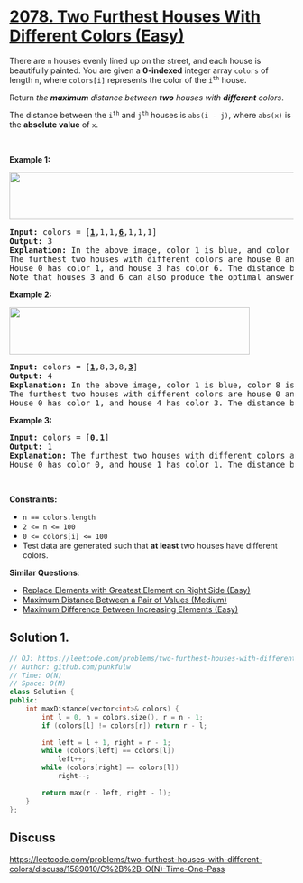 # [2078. Two Furthest Houses With Different Colors (Easy)](https://leetcode.com/problems/two-furthest-houses-with-different-colors/)

<p>There are <code>n</code> houses evenly lined up on the street, and each house is beautifully painted. You are given a <strong>0-indexed</strong> integer array <code>colors</code> of length <code>n</code>, where <code>colors[i]</code> represents the color of the <code>i<sup>th</sup></code> house.</p>

<p>Return <em>the <strong>maximum</strong> distance between <strong>two</strong> houses with <strong>different</strong> colors</em>.</p>

<p>The distance between the <code>i<sup>th</sup></code> and <code>j<sup>th</sup></code> houses is <code>abs(i - j)</code>, where <code>abs(x)</code> is the <strong>absolute value</strong> of <code>x</code>.</p>

<p>&nbsp;</p>
<p><strong>Example 1:</strong></p>
<img alt="" src="https://assets.leetcode.com/uploads/2021/10/31/eg1.png" style="width: 610px; height: 84px;">
<pre><strong>Input:</strong> colors = [<u><strong>1</strong></u>,1,1,<strong><u>6</u></strong>,1,1,1]
<strong>Output:</strong> 3
<strong>Explanation:</strong> In the above image, color 1 is blue, and color 6 is red.
The furthest two houses with different colors are house 0 and house 3.
House 0 has color 1, and house 3 has color 6. The distance between them is abs(0 - 3) = 3.
Note that houses 3 and 6 can also produce the optimal answer.
</pre>

<p><strong>Example 2:</strong></p>
<img alt="" src="https://assets.leetcode.com/uploads/2021/10/31/eg2.png" style="width: 426px; height: 84px;">
<pre><strong>Input:</strong> colors = [<u><strong>1</strong></u>,8,3,8,<u><strong>3</strong></u>]
<strong>Output:</strong> 4
<strong>Explanation:</strong> In the above image, color 1 is blue, color 8 is yellow, and color 3 is green.
The furthest two houses with different colors are house 0 and house 4.
House 0 has color 1, and house 4 has color 3. The distance between them is abs(0 - 4) = 4.
</pre>

<p><strong>Example 3:</strong></p>

<pre><strong>Input:</strong> colors = [<u><strong>0</strong></u>,<strong><u>1</u></strong>]
<strong>Output:</strong> 1
<strong>Explanation:</strong> The furthest two houses with different colors are house 0 and house 1.
House 0 has color 0, and house 1 has color 1. The distance between them is abs(0 - 1) = 1.
</pre>

<p>&nbsp;</p>
<p><strong>Constraints:</strong></p>

<ul>
	<li><code>n ==&nbsp;colors.length</code></li>
	<li><code>2 &lt;= n &lt;= 100</code></li>
	<li><code>0 &lt;= colors[i] &lt;= 100</code></li>
	<li>Test data are generated such that <strong>at least</strong> two houses have different colors.</li>
</ul>


**Similar Questions**:
* [Replace Elements with Greatest Element on Right Side (Easy)](https://leetcode.com/problems/replace-elements-with-greatest-element-on-right-side/)
* [Maximum Distance Between a Pair of Values (Medium)](https://leetcode.com/problems/maximum-distance-between-a-pair-of-values/)
* [Maximum Difference Between Increasing Elements (Easy)](https://leetcode.com/problems/maximum-difference-between-increasing-elements/)

## Solution 1.

```cpp
// OJ: https://leetcode.com/problems/two-furthest-houses-with-different-colors/
// Author: github.com/punkfulw
// Time: O(N) 
// Space: O(M)
class Solution {
public:
    int maxDistance(vector<int>& colors) {
        int l = 0, n = colors.size(), r = n - 1;
        if (colors[l] != colors[r]) return r - l;
        
        int left = l + 1, right = r - 1;
        while (colors[left] == colors[l]) 
            left++;
        while (colors[right] == colors[l]) 
            right--;
        
        return max(r - left, right - l);
    }
};
```



## Discuss

https://leetcode.com/problems/two-furthest-houses-with-different-colors/discuss/1589010/C%2B%2B-O(N)-Time-One-Pass
